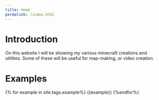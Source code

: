 ```yaml
---
title: Home
permalink: /index.html
---
```

# Introduction  
On this website I will be showing my various minecraft creations and utilities. Some of these will be useful for map-making, or video creation.

# Examples  
{% for example in site.tags.example%}
  {{example}}
{%endfor%}
